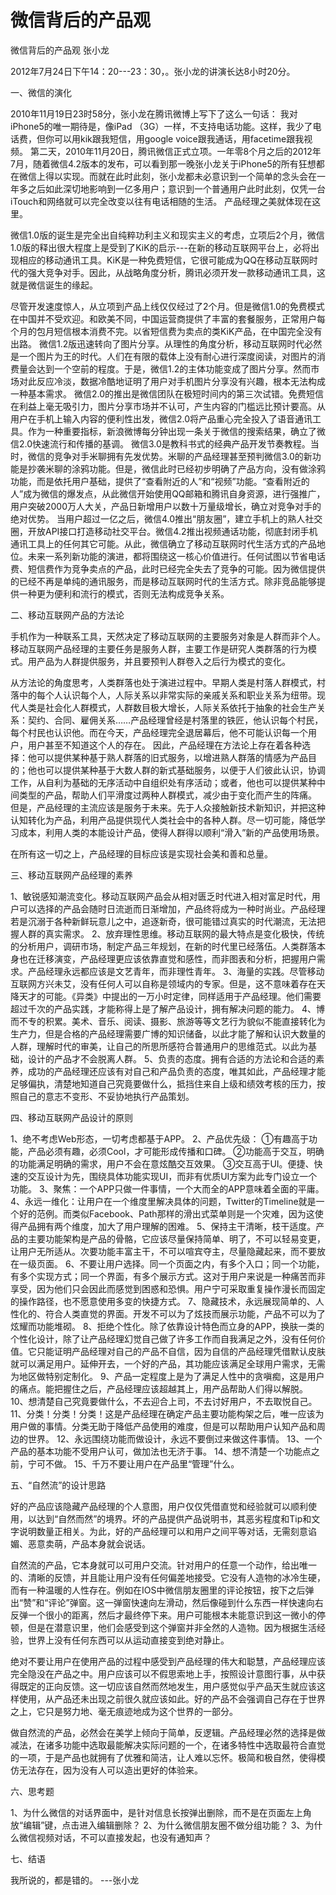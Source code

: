 # 微信背后的产品观

微信背后的产品观 张小龙

2012年7月24日下午14：20---23：30，。张小龙的讲演长达8小时20分。

一、微信的演化

2010年11月19日23时58分，张小龙在腾讯微博上写下了这么一句话：
我对iPhone5的唯一期待是，像iPad （3G）一样，不支持电话功能。这样，我少了电话费，但你可以用kik跟我短信，用google voice跟我通话，用facetime跟我视频。
第二天，2010年11月20日，腾讯微信正式立项。一年零8个月之后的2012年7月，随着微信4.2版本的发布，可以看到那一晚张小龙关于iPhone5的所有狂想都在微信上得以实现。而就在此时此刻，张小龙都未必意识到一个简单的念头会在一年多之后如此深切地影响到一亿多用户；意识到一个普通用户此时此刻，仅凭一台iTouch和网络就可以完全改变以往有电话相随的生活。 
产品经理之美就体现在这里。

微信1.0版的诞生是完全出自纯粹功利主义和现实主义的考虑，立项后2个月，微信1.0版的释出很大程度上是受到了KiK的启示---在新的移动互联网平台上，必将出现相应的移动通讯工具。KiK是一种免费短信，它很可能成为QQ在移动互联网时代的强大竞争对手。因此，从战略角度分析，腾讯必须开发一款移动通讯工具，这就是微信诞生的缘起。

尽管开发速度惊人，从立项到产品上线仅仅经过了2个月。但是微信1.0的免费模式在中国并不受欢迎。和欧美不同，中国运营商提供了丰富的套餐服务，正常用户每个月的包月短信根本消费不完。以省短信费为卖点的类KiK产品，在中国完全没有出路。 
微信1.2版迅速转向了图片分享。从理性的角度分析，移动互联网时代必然是一个图片为王的时代。人们在有限的载体上没有耐心进行深度阅读，对图片的消费量会达到一个空前的程度。于是，微信1.2的主体功能变成了图片分享。然而市场对此反应冷淡，数据冷酷地证明了用户对手机图片分享没有兴趣，根本无法构成一种基本需求。
微信2.0的推出是微信团队在极短时间内的第三次试错。免费短信在利益上毫无吸引力，图片分享市场并不认可，产生内容的门槛远比预计要高。从用户在手机上输入内容的便利性出发，微信2.0将产品重心完全投入了语音通讯工具。作为一种重要指标，新浪微博每分钟出现一条关于微信的搜索结果，确立了微信2.0快速流行和传播的基调。
微信3.0是教科书式的经典产品开发节奏教程。当时，微信的竞争对手米聊拥有先发优势。米聊的产品经理甚至预判微信3.0的新功能是抄袭米聊的涂鸦功能。但是，微信此时已经初步明确了产品方向，没有做涂鸦功能，而是依托用户基础，提供了“查看附近的人”和“视频”功能。“查看附近的人”成为微信的爆发点，从此微信开始使用QQ邮箱和腾讯自身资源，进行强推广，用户突破2000万人大关，产品日新增用户以数十万量级增长，确立对竞争对手的绝对优势。
当用户超过一亿之后，微信4.0推出“朋友圈”，建立手机上的熟人社交圈，开放API接口打造移动社交平台。微信4.2推出视频通话功能，彻底封闭手机通讯工具上的任何其它可能。从此，微信确立了移动互联网时代生活方式的产品地位。未来一系列新功能的演进，都将围绕这一核心价值进行。任何试图以节省电话费、短信费作为竞争卖点的产品，此时已经完全失去了竞争的可能。因为微信提供的已经不再是单纯的通讯服务，而是移动互联网时代的生活方式。除非竞品能够提供一种更为便利和流行的模式，否则无法构成竞争关系。

二、移动互联网产品的方法论

手机作为一种联系工具，天然决定了移动互联网的主要服务对象是人群而非个人。移动互联网产品经理的主要任务是服务人群，主要工作是研究人类群落的行为模式。用产品为人群提供服务，并且要预判人群卷入之后行为模式的变化。

从方法论的角度思考，人类群落也处于演进过程中。早期人类是村落人群模式，村落中的每个人认识每个人，人际关系以非常实际的亲戚关系和职业关系为纽带。现代人类是社会化人群模式，人群数目极大增长，人际关系依托于抽象的社会生产关系：契约、合同、雇佣关系……产品经理曾经是村落里的铁匠，他认识每个村民，每个村民也认识他。而在今天，产品经理完全退居幕后，他不可能认识每一个用户，用户甚至不知道这个人的存在。
因此，产品经理在方法论上存在着各种选择：他可以提供某种基于熟人群落的旧式服务，以增进熟人群落的情感为产品目的；他也可以提供某种基于大数人群的新式基础服务，以便于人们彼此认识，协调工作，从自利为基础的无序活动中自组织处有序活动；或者，他也可以提供某种中间类型的产品，帮助人们平滑度过两种人群模式，减少由于变化而产生的阵痛。
但是，产品经理的主流应该是服务于未来。先于人众接触新技术新知识，并把这种认知转化为产品，利用产品提供现代人类社会中的各种人群。尽一切可能，降低学习成本，利用人类的本能设计产品，使得人群得以顺利“滑入”新的产品使用场景。 

在所有这一切之上，产品经理的目标应该是实现社会美和善和总量。 

三、移动互联网产品经理的素养

1、敏锐感知潮流变化。移动互联网产品会从相对匮乏时代进入相对富足时代，用户可以选择的产品会随时日流逝而日渐增加，产品终将成为一种时尚业。产品经理若是沉溺于各种新鲜玩意儿之中，追逐新奇，很可能错过真实的时代潮流，无法把握人群的真实需求。
2、放弃理性思维。移动互联网的最大特点是变化极快，传统的分析用户，调研市场，制定产品三年规划，在新的时代里已经落伍。人类群落本身也在迁移演变，产品经理更应该依靠直觉和感性，而非图表和分析，把握用户需求。产品经理永远都应该是文艺青年，而非理性青年。
3、海量的实践。尽管移动互联网方兴未艾，没有任何人可以自称是领域内的专家。但是，这不意味着存在天降天才的可能。《异类》中提出的一万小时定律，同样适用于产品经理。他们需要超过千次的产品实践，才能称得上是了解产品设计，拥有解决问题的能力。
4、博而不专的积累。美术、音乐、阅读、摄影、旅游等等文艺行为貌似不能直接转化为生产力，但是合格的产品经理需要广博的知识储备，以此才能了解和认识大数量的人群，理解时代的审美，让自己的所思所感符合普通用户的思维范式。以此为基础，设计的产品才不会脱离人群。
5、负责的态度。拥有合适的方法论和合适的素养，成功的产品经理还应该有对自己和产品负责的态度，唯其如此，产品经理才能足够偏执，清楚地知道自己究竟要做什么，抵挡住来自上级和绩效考核的压力，按照自己的意志不变形、不妥协地执行产品策划。

四、移动互联网产品设计的原则

1、绝不考虑Web形态，一切考虑都基于APP。
2、产品优先级：
①有趣高于功能，产品必须有趣，必须Cool，才可能形成传播和口碑。
②功能高于交互，明确的功能满足明确的需求，用户不会在意炫酷交互效果。
③交互高于UI。便捷、快速的交互设计为先，围绕具体功能实现UI，而非有优质UI方案为此专门设立一个功能。
3、聚焦：一个APP只做一件事情，一个大而全的APP意味着全面的平庸。
4、永远一维化：让用户在一个维度里解决具体的问题，Twitter的Timeline就是一个好的范例。而类似Facebook、Path那样的滑出式菜单则是一个灾难，因为这使得产品拥有两个维度，加大了用户理解的困难。
5、保持主干清晰，枝干适度。产品的主要功能架构是产品的骨骼，它应该尽量保持简单、明了，不可以轻易变更，让用户无所适从。次要功能丰富主干，不可以喧宾夺主，尽量隐藏起来，而不要放在一级页面。
6、不要让用户选择。同一个页面之内，有多个入口；同一个功能，有多个实现方式；同一个界面，有多个展示方式。这对于用户来说是一种痛苦而非享受，因为他们只会因此而感觉到困惑和恐惧。用户宁可采取重复操作漫长而固定的操作路径，也不愿意使用多变的快捷方式。
7、隐藏技术，永远展现简单的、人性化的、符合人类直觉的界面。开发不可以为了炫技而展示功能，产品不可以为了炫耀而功能堆砌。
8、拒绝个性化。除了依靠设计特色而立身的APP，换肤一类的个性化设计，除了让产品经理幻觉自己做了许多工作而自我满足之外，没有任何价值。它只能证明产品经理对自己的产品不自信，因为自信的产品经理凭借默认皮肤就可以满足用户。延伸开去，一个好的产品，其功能应该满足全球用户需求，无需为地区做特别定制化。
9、产品一定程度上是为了满足人性中的贪嗔痴，这是用户的痛点。能把握住之后，产品经理应该超越其上，用产品帮助人们得以解脱。
10、想清楚自己究竟要做什么，不去迎合上司，不去讨好用户，不去取悦自己。
11、分类！分类！分类！这是产品经理在确定产品主要功能构架之后，唯一应该为用户做的事情。分类无助于降低产品使用的难度，但是可以帮助用户认知产品和周边的世界。
12、永远围绕功能而做设计，永远不要倒过来做这件事情。
13、一个产品的基本功能不受用户认可，做加法也无济于事。
14、想不清楚一个功能点之前，宁可不做。
15、千万不要让用户在产品里“管理”什么。

五、“自然流”的设计思路

好的产品应该隐藏产品经理的个人意图，用户仅仅凭借直觉和经验就可以顺利使用，以达到“自然而然”的境界。坏的产品提供产品说明书，其恶劣程度和Tip和文字说明数量正相关。为此，好的产品经理可以和用户之间平等对话，无需刻意谄媚、恶意卖萌，产品本身就会说话。

自然流的产品，它本身就可以可用户交流。针对用户的任意一个动作，给出唯一的、清晰的反馈，并且能让用户没有任何偏差地接受。它没有人造物的冰冷生硬，而有一种温暖的人性存在。例如在IOS中微信朋友圈里的评论按钮，按下之后弹出“赞”和“评论”弹窗。这一弹窗快速向左滑动，然后像碰到什么东西一样快速向右反弹一个很小的距离，然后才最终停下来。用户可能根本未能意识到这一微小的停顿，但是在潜意识里，他们会感受到这个弹窗并非全然的人造物。因为根据生活经验，世界上没有任何东西可以从运动直接变到绝对静止。

绝对不要让用户在使用产品的过程中感受到产品经理的伟大和聪慧，产品经理应该完全隐没在产品之中。用户应该可以不假思索地上手，按照设计意图行事，从中获得既定的正向反馈。这一切应该自然而然地发生，用户感觉似乎产品天生就应该这样使用，从产品还未出现之前很久就应该如此。好的产品不会强调自己存在于世界之上，它只是努力地、毫无痕迹地成为这个世界的一部分。

做自然流的产品，必然会在美学上倾向于简单，反逻辑。产品经理必然的选择是做减法，在诸多功能中选取最能解决实际问题的一个，在诸多特性中选取最符合直觉的一项，于是产品也就拥有了优雅和简洁，让人难以忘怀。极简和极自然，使得模仿无法存在，因为没有人可以造出更好的体验来。

六、思考题

1、为什么微信的对话界面中，是针对信息长按弹出删除，而不是在页面左上角放“编辑”键，点击进入编辑删除？
2、为什么微信朋友圈不做分组功能？
3、为什么微信视频对话，不可以直接发起，也没有通知声？

七、结语

我所说的，都是错的。
---张小龙
